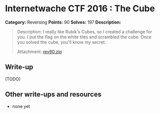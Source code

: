 # Internetwache CTF 2016 : The Cube

**Category:** Reversing
**Points:** 90
**Solves:** 197
**Description:**

> Description: I really like Rubik's Cubes, so I created a challenge for you. I put the flag on the white tiles and scrambled the cube. Once you solved the cube, you'll know my secret.
> 
> 
> Attachment: [rev90.zip](./rev90.zip)


## Write-up

(TODO)

## Other write-ups and resources

* none yet
